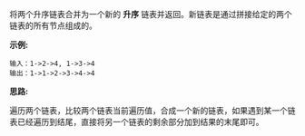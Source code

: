将两个升序链表合并为一个新的 **升序** 链表并返回。新链表是通过拼接给定的两个链表的所有节点组成的。

**示例:**

```
输入：1->2->4, 1->3->4
输出：1->1->2->3->4->4
```

**思路:**

遍历两个链表，比较两个链表当前遍历值，合成一个新的链表，如果遇到某一个链表已经遍历到结尾，直接将另一个链表的剩余部分加到结果的末尾即可。
